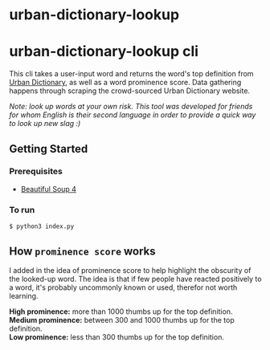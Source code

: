 # urban-dictionary-lookup


# urban-dictionary-lookup cli

This cli takes a user-input word and returns the word's top definition from [Urban Dictionary](https://www.urbandictionary.com/), as well as a word prominence score. Data gathering happens through scraping the crowd-sourced Urban Dictionary website.

*Note: look up words at your own risk. This tool was developed for friends for whom English is their second language in order to provide a quick way to look up new slag :)*

## Getting Started

### Prerequisites

* [Beautiful Soup 4](https://www.crummy.com/software/BeautifulSoup/bs4/doc/)

### To run

`$ python3 index.py`


## How `prominence score` works

I added in the idea of prominence score to help highlight the obscurity of the looked-up word. The idea is that if few people have reacted positively to a word, it's probably uncommonly known or used, therefor not worth learning.

**High prominence:** more than 1000 thumbs up for the top definition. <br>
**Medium prominence:** between 300 and 1000 thumbs up for the top definition. <br>
**Low prominence:** less than 300 thumbs up for the top definition. 

